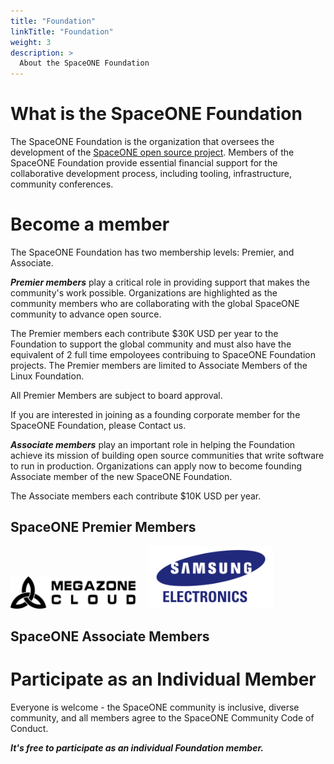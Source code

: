 ```yaml
---
title: "Foundation"
linkTitle: "Foundation"
weight: 3
description: >
  About the SpaceONE Foundation
---
```


# What is the SpaceONE Foundation
The SpaceONE Foundation is the organization that oversees the development of the [SpaceONE open source project](https://github.com/spaceone-dev).
Members of the SpaceONE Foundation provide essential financial support for the collaborative development process, including tooling, infrastructure,
community conferences.

# Become a member

The SpaceONE  Foundation has two membership levels: Premier, and Associate.

***Premier members*** play a critical role in providing support that makes the community's work possible. Organizations are highlighted as the community members who are collaborating with the global SpaceONE community to advance open source.

The Premier members each contribute $30K USD per year to the Foundation to support the global community and must also have the equivalent of 2 full time empoloyees contribuing to SpaceONE Foundation projects. The Premier members are limited to Associate Members of the Linux Foundation.

All Premier Members are subject to board approval.

If you are interested in joining as a founding corporate member for the SpaceONE Foundation, please Contact us.

***Associate members*** play an important role in helping the Foundation achieve its mission of building open source communities that write software to run in production. Organizations can apply now to become founding Associate member of the new SpaceONE Foundation.

The Associate members each contribute $10K USD per year.

## SpaceONE Premier Members

<img src="mzcloud-logo.png" alt="MegazoneCloud" width="200"/>
&nbsp;&nbsp;&nbsp;
<img src="samsung-electronics.png" alt="Samsung Electronics" width="200"/>


## SpaceONE Associate Members

# Participate as an Individual Member

Everyone is welcome - the SpaceONE community is inclusive, diverse community, and all members agree to the SpaceONE Community Code of Conduct.

***It's free to participate as an individual Foundation member.***


